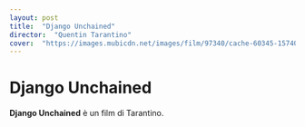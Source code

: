 ```yaml
---
layout: post
title:  "Django Unchained"
director:  "Quentin Tarantino"
cover:  "https://images.mubicdn.net/images/film/97340/cache-60345-1574090322/image-w1280.jpg"
---
```


# Django Unchained

**Django Unchained** è un film di Tarantino.